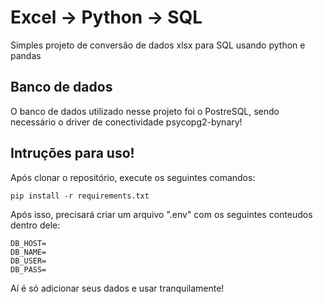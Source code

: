 # Excel -> Python -> SQL

 Simples projeto de conversão de dados xlsx para SQL usando python e pandas

## Banco de dados
O banco de dados utilizado nesse projeto foi o PostreSQL, sendo necessário o driver de conectividade psycopg2-bynary!

## Intruções para uso!

Após clonar o repositório, execute os seguintes comandos:
``` 
pip install -r requirements.txt
```
Após isso, precisará criar um arquivo ".env" com os seguintes conteudos dentro dele:
```
DB_HOST=
DB_NAME=
DB_USER=
DB_PASS=
```
Aí é só adicionar seus dados e usar tranquilamente!
